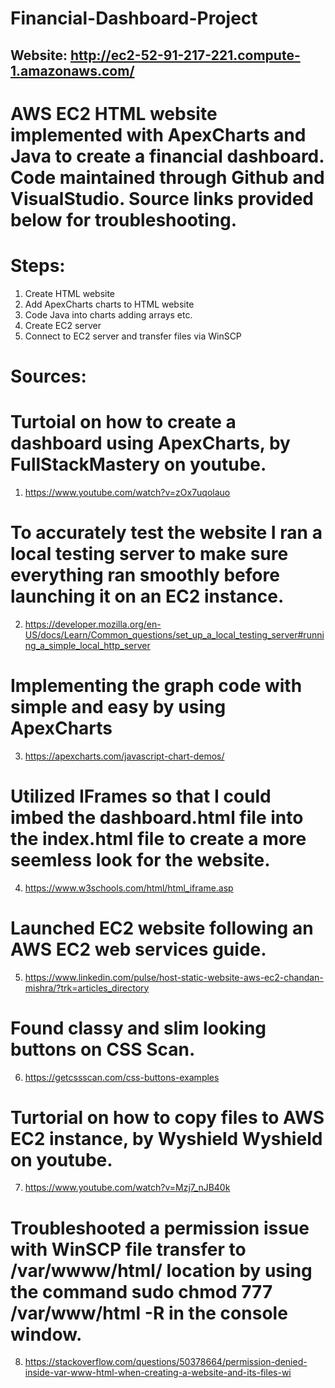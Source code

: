 # Financial-Dashboard-Project

## Website: http://ec2-52-91-217-221.compute-1.amazonaws.com/

# AWS EC2 HTML website implemented with ApexCharts and Java to create a financial dashboard. Code maintained through Github and VisualStudio. Source links provided below for troubleshooting.  

# Steps:
1. Create HTML website
2. Add ApexCharts charts to HTML website
3. Code Java into charts adding arrays etc.
4. Create EC2 server
5. Connect to EC2 server and transfer files via WinSCP

# Sources:
# Turtoial on how to create a dashboard using ApexCharts, by FullStackMastery on youtube.
1. https://www.youtube.com/watch?v=zOx7uqolauo

# To accurately test the website I ran a local testing server to make sure everything ran smoothly before launching it on an EC2 instance.
2. https://developer.mozilla.org/en-US/docs/Learn/Common_questions/set_up_a_local_testing_server#running_a_simple_local_http_server

# Implementing the graph code with simple and easy by using ApexCharts
3. https://apexcharts.com/javascript-chart-demos/

# Utilized IFrames so that I could imbed the dashboard.html file into the index.html file to create a more seemless look for the website.
4. https://www.w3schools.com/html/html_iframe.asp

# Launched EC2 website following an AWS EC2 web services guide.
5. https://www.linkedin.com/pulse/host-static-website-aws-ec2-chandan-mishra/?trk=articles_directory

# Found classy and slim looking buttons on CSS Scan.
6. https://getcssscan.com/css-buttons-examples

# Turtorial on how to copy files to AWS EC2 instance, by Wyshield Wyshield on youtube.
7. https://www.youtube.com/watch?v=Mzj7_nJB40k

# Troubleshooted a permission issue with WinSCP file transfer to /var/wwww/html/ location by using the command sudo chmod 777 /var/www/html -R in the console window.
8. https://stackoverflow.com/questions/50378664/permission-denied-inside-var-www-html-when-creating-a-website-and-its-files-wi